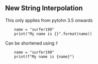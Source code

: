 ## New String Interpolation

This only applies from pytohn 3.5 onwards

        name = "surfer190"
        print("My name is {}".format(name))

Can be shortened using `f`

        name = "surfer190"
        print(f"My name is {name}")